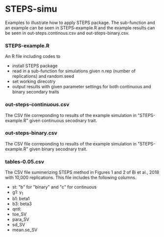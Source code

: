 # STEPS-simu
Examples to illustrate how to apply STEPS package. The sub-function and an example can be seen in STEPS-example.R and the example results can be seen in out-steps.continous.csv and out-steps-binary.csv.

### STEPS-example.R
An R file including codes to
* install STEPS package
* read in a sub-function for simulations given n.rep (number of replications) and random.seed
* set working direcotry
* output results with given parameter settings for both continuous and binary secondary traits

### out-steps-continuous.csv
The CSV file correponding to results of the example simulation in "STEPS-example.R" given continuous secodnary trait.

### out-steps-binary.csv
The CSV file correponding to results of the example simulation in "STEPS-example.R" given binary secodnary trait.

### tables-0.05.csv
The CSV file summerizing STEPS method in Figures 1 and 2 of Bi et al., 2018 with 10,000 replications. This file includes the following columns.
* st: "b" for "binary" and "c" for continuous
* g1: $\gamma_1$
* b1: beta1
* b3: beta3
* qntl: 
* toe_SV
* para_SV
* sd_SV
* mean.se_SV


